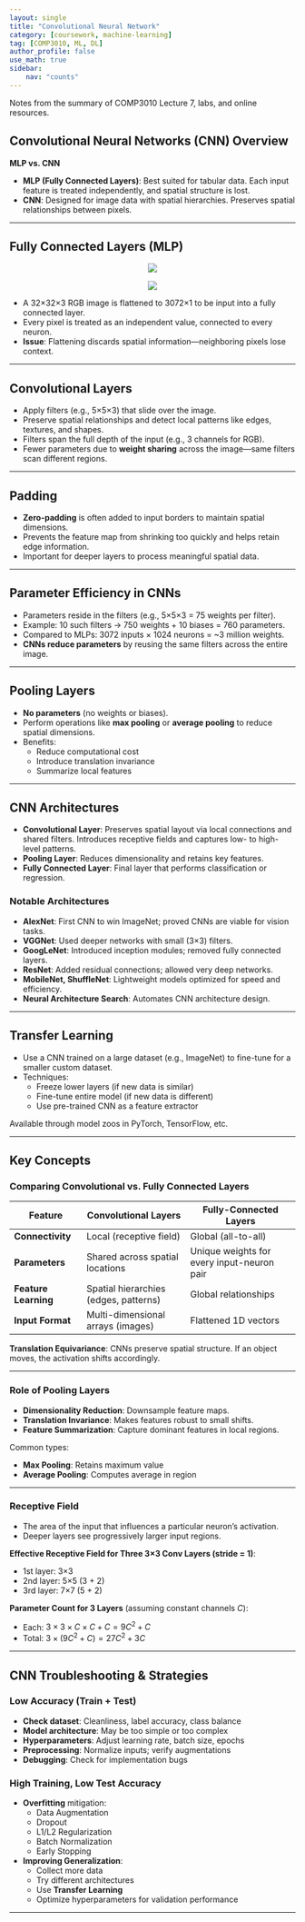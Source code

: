 ```yaml
---
layout: single
title: "Convolutional Neural Network"
category: [coursework, machine-learning]
tag: [COMP3010, ML, DL]
author_profile: false
use_math: true
sidebar:
    nav: "counts"
---
```


Notes from the summary of COMP3010 Lecture 7, labs, and online resources.

## Convolutional Neural Networks (CNN) Overview

**MLP vs. CNN**  
- **MLP (Fully Connected Layers)**: Best suited for tabular data. Each input feature is treated independently, and spatial structure is lost.
- **CNN**: Designed for image data with spatial hierarchies. Preserves spatial relationships between pixels.

---

## Fully Connected Layers (MLP)

<div style="text-align: center; margin-bottom: 15px;">
  <img src="{{site.url}}/images/2025-04-15-CNN/01.png" />
</div>

<div style="text-align: center;">
  <img src="{{site.url}}/images/2025-04-15-CNN/02.png" />
</div>

- A 32×32×3 RGB image is flattened to 3072×1 to be input into a fully connected layer.
- Every pixel is treated as an independent value, connected to every neuron.
- **Issue**: Flattening discards spatial information—neighboring pixels lose context.

---

## Convolutional Layers

- Apply filters (e.g., 5×5×3) that slide over the image.
- Preserve spatial relationships and detect local patterns like edges, textures, and shapes.
- Filters span the full depth of the input (e.g., 3 channels for RGB).
- Fewer parameters due to **weight sharing** across the image—same filters scan different regions.

---

## Padding

- **Zero-padding** is often added to input borders to maintain spatial dimensions.
- Prevents the feature map from shrinking too quickly and helps retain edge information.
- Important for deeper layers to process meaningful spatial data.

---

## Parameter Efficiency in CNNs

- Parameters reside in the filters (e.g., 5×5×3 = 75 weights per filter).
- Example: 10 such filters → 750 weights + 10 biases = 760 parameters.
- Compared to MLPs: 3072 inputs × 1024 neurons = ~3 million weights.
- **CNNs reduce parameters** by reusing the same filters across the entire image.

---

## Pooling Layers

- **No parameters** (no weights or biases).
- Perform operations like **max pooling** or **average pooling** to reduce spatial dimensions.
- Benefits:
  - Reduce computational cost
  - Introduce translation invariance
  - Summarize local features

---

## CNN Architectures

- **Convolutional Layer**: Preserves spatial layout via local connections and shared filters. Introduces receptive fields and captures low- to high-level patterns.
- **Pooling Layer**: Reduces dimensionality and retains key features.
- **Fully Connected Layer**: Final layer that performs classification or regression.

### Notable Architectures

- **AlexNet**: First CNN to win ImageNet; proved CNNs are viable for vision tasks.
- **VGGNet**: Used deeper networks with small (3×3) filters.
- **GoogLeNet**: Introduced inception modules; removed fully connected layers.
- **ResNet**: Added residual connections; allowed very deep networks.
- **MobileNet, ShuffleNet**: Lightweight models optimized for speed and efficiency.
- **Neural Architecture Search**: Automates CNN architecture design.

---

## Transfer Learning

- Use a CNN trained on a large dataset (e.g., ImageNet) to fine-tune for a smaller custom dataset.
- Techniques:
  - Freeze lower layers (if new data is similar)
  - Fine-tune entire model (if new data is different)
  - Use pre-trained CNN as a feature extractor

Available through model zoos in PyTorch, TensorFlow, etc.

---

## Key Concepts

### Comparing Convolutional vs. Fully Connected Layers

| Feature               | Convolutional Layers                                      | Fully-Connected Layers                       |
|------------------------|-----------------------------------------------------------|----------------------------------------------|
| **Connectivity**       | Local (receptive field)                                   | Global (all-to-all)                          |
| **Parameters**         | Shared across spatial locations                           | Unique weights for every input-neuron pair   |
| **Feature Learning**   | Spatial hierarchies (edges, patterns)                     | Global relationships                         |
| **Input Format**       | Multi-dimensional arrays (images)                        | Flattened 1D vectors                         |

**Translation Equivariance**: CNNs preserve spatial structure. If an object moves, the activation shifts accordingly.

---

### Role of Pooling Layers

- **Dimensionality Reduction**: Downsample feature maps.
- **Translation Invariance**: Makes features robust to small shifts.
- **Feature Summarization**: Capture dominant features in local regions.

Common types:
- **Max Pooling**: Retains maximum value
- **Average Pooling**: Computes average in region

---

### Receptive Field

- The area of the input that influences a particular neuron’s activation.
- Deeper layers see progressively larger input regions.

**Effective Receptive Field for Three 3×3 Conv Layers (stride = 1)**:
- 1st layer: 3×3
- 2nd layer: 5×5 (3 + 2)
- 3rd layer: 7×7 (5 + 2)

**Parameter Count for 3 Layers** (assuming constant channels $C$):
- Each: $3×3×C×C + C = 9C^2 + C$
- Total: $3×(9C^2 + C) = 27C^2 + 3C$

---

## CNN Troubleshooting & Strategies

### Low Accuracy (Train + Test)

- **Check dataset**: Cleanliness, label accuracy, class balance
- **Model architecture**: May be too simple or too complex
- **Hyperparameters**: Adjust learning rate, batch size, epochs
- **Preprocessing**: Normalize inputs; verify augmentations
- **Debugging**: Check for implementation bugs

### High Training, Low Test Accuracy

- **Overfitting** mitigation:
  - Data Augmentation
  - Dropout
  - L1/L2 Regularization
  - Batch Normalization
  - Early Stopping
- **Improving Generalization**:
  - Collect more data
  - Try different architectures
  - Use **Transfer Learning**
  - Optimize hyperparameters for validation performance

---